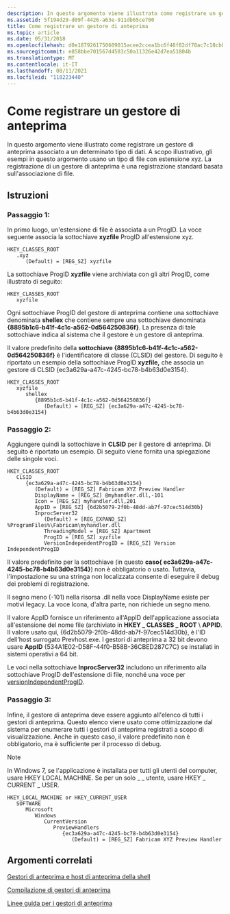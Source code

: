 ```yaml
---
description: In questo argomento viene illustrato come registrare un gestore di anteprima associato a un determinato tipo di dati.
ms.assetid: 5f194d29-d09f-4426-a63e-911db65ce700
title: Come registrare un gestore di anteprima
ms.topic: article
ms.date: 05/31/2018
ms.openlocfilehash: d0e1879261750609015acee2ccea1bc6f48f82df78ac7c18cbb2f46fa493c4e9
ms.sourcegitcommit: e858bbe701567d4583c50a11326e42d7ea51804b
ms.translationtype: MT
ms.contentlocale: it-IT
ms.lasthandoff: 08/11/2021
ms.locfileid: "118223440"
---
```

# <a name="how-to-register-a-preview-handler"></a>Come registrare un gestore di anteprima

In questo argomento viene illustrato come registrare un gestore di anteprima associato a un determinato tipo di dati. A scopo illustrativo, gli esempi in questo argomento usano un tipo di file con estensione xyz. La registrazione di un gestore di anteprima è una registrazione standard basata sull'associazione di file.

## <a name="instructions"></a>Istruzioni

### <a name="step-1"></a>Passaggio 1:

In primo luogo, un'estensione di file è associata a un ProgID. La voce seguente associa la sottochiave **xyzfile** ProgID all'estensione xyz.

```
HKEY_CLASSES_ROOT
   .xyz
      (Default) = [REG_SZ] xyzfile
```

La sottochiave ProgID **xyzfile** viene archiviata con gli altri ProgID, come illustrato di seguito:

```
HKEY_CLASSES_ROOT
   xyzfile
```

Ogni sottochiave ProgID del gestore di anteprima contiene una  sottochiave denominata **shellex** che contiene sempre una sottochiave denominata **{8895b1c6-b41f-4c1c-a562-0d564250836f}**. La presenza di tale sottochiave indica al sistema che il gestore è un gestore di anteprima.

Il valore predefinito della **sottochiave {8895b1c6-b41f-4c1c-a562-0d564250836f}** è l'identificatore di classe (CLSID) del gestore. Di seguito è riportato un esempio della sottochiave ProgID **xyzfile,** che associa un gestore di CLSID {ec3a629a-a47c-4245-bc78-b4b63d0e3154}.

```
HKEY_CLASSES_ROOT
   xyzfile
      shellex
         {8895b1c6-b41f-4c1c-a562-0d564250836f}
            (Default) = [REG_SZ] {ec3a629a-a47c-4245-bc78-b4b63d0e3154}
```

### <a name="step-2"></a>Passaggio 2:

Aggiungere quindi la sottochiave in **CLSID** per il gestore di anteprima. Di seguito è riportato un esempio. Di seguito viene fornita una spiegazione delle singole voci.

```
HKEY_CLASSES_ROOT
   CLSID
      {ec3a629a-a47c-4245-bc78-b4b63d0e3154}
         (Default) = [REG_SZ] Fabricam XYZ Preview Handler
         DisplayName = [REG_SZ] @myhandler.dll,-101
         Icon = [REG_SZ] myhandler.dll,201
         AppID = [REG_SZ] {6d2b5079-2f0b-48dd-ab7f-97cec514d30b}
         InprocServer32
            (Default) = [REG_EXPAND_SZ] %ProgramFiles%\Fabricam\myhandler.dll
            ThreadingModel = [REG_SZ] Apartment
            ProgID = [REG_SZ] xyzfile
            VersionIndependentProgID = [REG_SZ] Version IndependentProgID
```

Il valore predefinito per la sottochiave (in questo **caso{ ec3a629a-a47c-4245-bc78-b4b63d0e3154}**) non è obbligatorio o usato. Tuttavia, l'impostazione su una stringa non localizzata consente di eseguire il debug dei problemi di registrazione.

Il segno meno (-101) nella risorsa .dll nella voce DisplayName esiste per motivi legacy. La voce Icona, d'altra parte, non richiede un segno meno.

Il valore AppID fornisce un riferimento all'AppID dell'applicazione associata all'estensione del nome file (archiviato in **HKEY \_ CLASSES \_ ROOT** \\ **APPID**. Il valore usato qui, {6d2b5079-2f0b-48dd-ab7f-97cec514d30b}, è l'ID dell'host surrogato Prevhost.exe. I gestori di anteprima a 32 bit devono usare **AppID** {534A1E02-D58F-44f0-B58B-36CBED287C7C} se installati in sistemi operativi a 64 bit.

Le voci nella sottochiave **InprocServer32** includono un riferimento alla sottochiave ProgID dell'estensione di file, nonché una voce per [versionIndependentProgID](../com/versionindependentprogid.md).

### <a name="step-3"></a>Passaggio 3:

Infine, il gestore di anteprima deve essere aggiunto all'elenco di tutti i gestori di anteprima. Questo elenco viene usato come ottimizzazione dal sistema per enumerare tutti i gestori di anteprima registrati a scopo di visualizzazione. Anche in questo caso, il valore predefinito non è obbligatorio, ma è sufficiente per il processo di debug.

> [!Note]  
> In Windows 7, se l'applicazione è installata per tutti gli utenti del computer, usare HKEY LOCAL MACHINE. Se per un solo \_ \_ utente, usare HKEY \_ CURRENT \_ USER.

 

```
HKEY_LOCAL_MACHINE or HKEY_CURRENT_USER
   SOFTWARE
      Microsoft
         Windows
            CurrentVersion
               PreviewHandlers
                  {ec3a629a-a47c-4245-bc78-b4b63d0e3154}
                     (Default) = [REG_SZ] Fabricam XYZ Preview Handler
```

## <a name="related-topics"></a>Argomenti correlati

<dl> <dt>

[Gestori di anteprima e host di anteprima della shell](preview-handlers.md)
</dt> <dt>

[Compilazione di gestori di anteprima](building-preview-handlers.md)
</dt> <dt>

[Linee guida per i gestori di anteprima](preview-handler-guidelines.md)
</dt> </dl>

 

 
